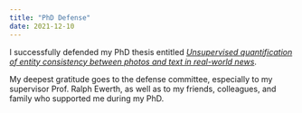 ```yaml
---
title: "PhD Defense"
date: 2021-12-10
---
```


I successfully defended my PhD thesis entitled [_Unsupervised quantification of entity consistency between photos and text in real-world news_](https://www.repo.uni-hannover.de/handle/123456789/11812).

My deepest gratitude goes to the defense committee, especially to my supervisor Prof. Ralph Ewerth, as well as to my friends, colleagues, and family who supported me during my PhD.
